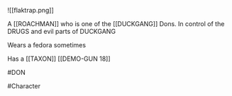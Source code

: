 ![[flaktrap.png]]


A [[ROACHMAN]] who is one of the [[DUCKGANG]] Dons. In control of the DRUGS and evil parts of DUCKGANG

Wears a fedora sometimes

Has a [[TAXON]] [[DEMO-GUN 18]]


#DON

#Character